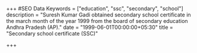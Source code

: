 +++
#SEO Data
Keywords = ["education", "ssc", "secondary", "school"]
description = "Suresh Kumar Gadi obtained secondary school certificate in the march month of the year 1999 from the board of secondary education Andhra Pradesh (AP)."
date = "1999-06-01T00:00:00+05:30"
title = "Secondary school certificate (SSC)"

+++
